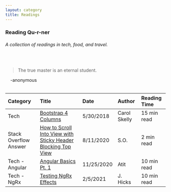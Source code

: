 ```yaml
---
layout: category
title: Readings
---
```


### Reading Qu-r-ner
###### A collection of readings in tech, food, and travel.    
<br/>

> The true master is an eternal student.

&nbsp;&nbsp;&nbsp;&nbsp;\-anonymous
<br/>
<br/>

| Category    | Title       | Date          | Author  | Reading Time  |
| :---        |    :----   |          :--- | :---    | :---          |
| Tech|[Bootstrap 4 Columns](https://uxplanet.org/how-the-bootstrap-4-grid-works-a1b04703a3b7)|5/30/2018|Carol Skelly|15 min read|
| Stack Overflow Answer|[How to Scroll Into View with Sticky Header Blocking Top View](https://stackoverflow.com/a/34726752/1751692)|8/11/2020|S.O.|2 min read|
| Tech - Angular |[Angular Basics Pt. 1](https://medium.com/javascript-in-plain-english/tricky-interview-questions-in-angular-2020-part-3-659c0bc81a9d)|11/25/2020|Atit|10 min read|
| Tech - NgRx |[Testing NgRx Effects](https://medium.com/swlh/unit-testing-ngrx-effects-7d543ac686c1)|2/5/2021|J. Hicks|10 min read|



